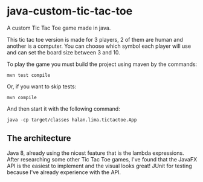 # java-custom-tic-tac-toe
A custom Tic Tac Toe game made in java.

This tic tac toe version is made for 3 players, 2 of them are human and another is a computer.
You can choose which symbol each player will use and can set the board size between 3 and 10.

To play the game you must build the project using maven by the commands:

	mvn test compile

Or, if you want to skip tests:

	mvn compile

And then start it with the following command:

	java -cp target/classes halan.lima.tictactoe.App

## The architecture

Java 8, already using the nicest feature that is the lambda expressions.
After researching some other Tic Tac Toe games, I've found that the JavaFX API is the easiest to implement and the visual looks great!
JUnit for testing because I've already experience with the API.

